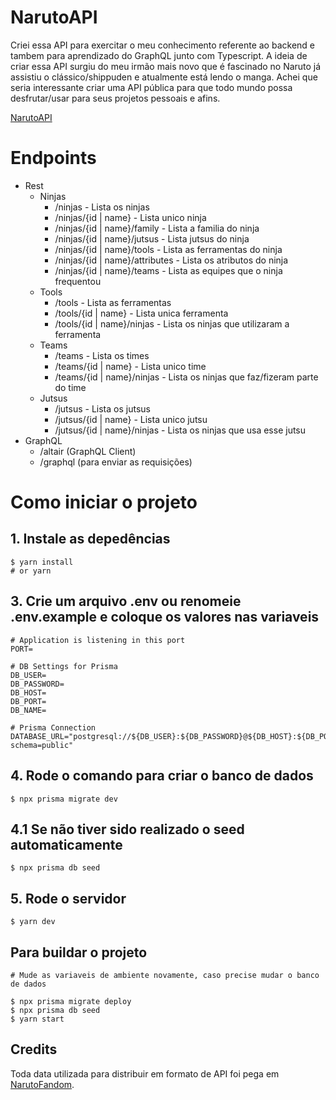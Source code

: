 # NarutoAPI

Criei essa API para exercitar o meu conhecimento referente ao backend e tambem para aprendizado do GraphQL junto com Typescript. 
A ideia de criar essa API surgiu do meu irmão mais novo que é fascinado no Naruto já assistiu o clássico/shippuden e atualmente está lendo o manga. 
Achei que seria interessante criar uma API pública para que todo mundo possa desfrutar/usar para seus projetos pessoais e afins. 

[NarutoAPI](http://www.narutoapi.com.br/ninjas)

# Endpoints

- Rest 
  - Ninjas
    - /ninjas - Lista os ninjas
    - /ninjas/{id | name} - Lista unico ninja
    - /ninjas/{id | name}/family - Lista a familia do ninja
    - /ninjas/{id | name}/jutsus - Lista jutsus do ninja
    - /ninjas/{id | name}/tools - Lista as ferramentas do ninja
    - /ninjas/{id | name}/attributes - Lista os atributos do ninja
    - /ninjas/{id | name}/teams - Lista as equipes que o ninja frequentou
  - Tools
    - /tools - Lista as ferramentas
    - /tools/{id | name} - Lista unica ferramenta
    - /tools/{id | name}/ninjas - Lista os ninjas que utilizaram a ferramenta
  - Teams
    - /teams - Lista os times
    - /teams/{id | name} - Lista unico time
    - /teams/{id | name}/ninjas - Lista os ninjas que faz/fizeram parte do time
  - Jutsus
    - /jutsus - Lista os jutsus
    - /jutsus/{id | name} - Lista unico jutsu
    - /jutsus/{id | name}/ninjas - Lista os ninjas que usa esse jutsu
- GraphQL
  - /altair (GraphQL Client)
  - /graphql (para enviar as requisições)


# Como iniciar o projeto

## 1. Instale as depedências

```dosini
$ yarn install
# or yarn
```

## 3. Crie um arquivo .env ou renomeie .env.example e coloque os valores nas variaveis

```dosini
# Application is listening in this port
PORT=

# DB Settings for Prisma
DB_USER=
DB_PASSWORD=
DB_HOST=
DB_PORT=
DB_NAME=

# Prisma Connection
DATABASE_URL="postgresql://${DB_USER}:${DB_PASSWORD}@${DB_HOST}:${DB_PORT}/${DB_NAME}?schema=public"
```

## 4. Rode o comando para criar o banco de dados

```dosini
$ npx prisma migrate dev
```

## 4.1 Se não tiver sido realizado o seed automaticamente

```dosini
$ npx prisma db seed
```

## 5. Rode o servidor

```dosini
$ yarn dev
```

## Para buildar o projeto

```dosini
# Mude as variaveis de ambiente novamente, caso precise mudar o banco de dados

$ npx prisma migrate deploy
$ npx prisma db seed
$ yarn start
```

## Credits

Toda data utilizada para distribuir em formato de API foi pega em [NarutoFandom](https://naruto.fandom.com/pt-br).